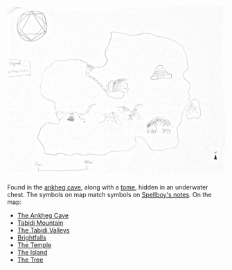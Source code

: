 <!-- TITLE: Ankheg Cave Map -->

![Map From Ankheg Cave](/uploads/map-from-ankheg-cave.jpg "Map From Ankheg Cave")

Found in the [ankheg cave](http://spellboyorig.in/the-ankheg-cave), along with a [tome](http://spellboyorig.in/the-tomes), hidden in an underwater chest. The symbols on map match symbols on [Spellboy's notes](http://spellboyorig.in/spellboys-notes).
On the map:
- [The Ankheg Cave](http://spellboyorig.in/the-ankheg-cave)
- [Tabidi Mountain](http://spellboyorig.in/tabidi-mountain)
- [The Tabidi Valleys](http://spellboyorig.in/the-tabidi-valleys)
- [Brightfalls](http://spellboyorig.in/brightfalls)
- [The Temple](http://spellboyorig.in/the-temple)
- [The Island](http://spellboyorig.in/the-island)
- [The Tree](http://spellboyorig.in/the-tree)